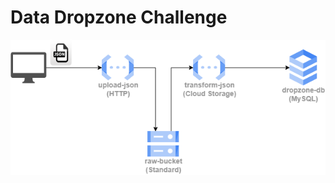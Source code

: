 # Data Dropzone Challenge

![Solution Architecture](https://github.com/greyels/case-study/blob/main/gcp-data-dropzone-challenge/data-dropzone-challenge.png)
